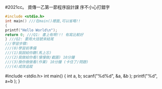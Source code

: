 #2021cc。
資傳一乙第一節程序設計課
序不小心打錯字

```C
#include <stdio.h>
int main() ///在main()裡面,可以省略!!
{
printf("Hello World\n");
return 0; ///Q1: 書上有啊!!! 有寫比較好
} ///Q2: 要用大括號來結尾
///學習步驟:
///(0)學習前準備
///(1)我說給你聽(馬上忘)
///(2)我做給你看(慢慢做/截圖) 10分鐘
///(3)換你做做看(作業) 10分鐘 (卡住了/問題)
///(4)成效追蹤
```

#include <stdio.h>
int main()
{
   int a, b;
   scanf("%d%d", &a, &b );
   printf("%d", a+b );
   }

